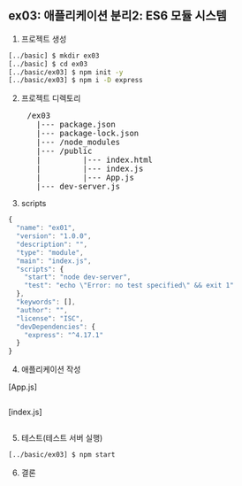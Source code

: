 ## ex03: 애플리케이션 분리2: ES6 모듈 시스템

1. 프로젝트 생성

```bash
[../basic] $ mkdir ex03
[../basic] $ cd ex03
[../basic/ex03] $ npm init -y
[../basic/ex03] $ npm i -D express

```

2. 프로젝트 디렉토리

<pre>
    /ex03
      |--- package.json
      |--- package-lock.json
      |--- /node_modules
      |--- /public
      |         |--- index.html
      |         |--- index.js
      |         |--- App.js
      |--- dev-server.js
</pre>

3. scripts

```javascript
{
  "name": "ex01",
  "version": "1.0.0",
  "description": "",
  "type": "module",
  "main": "index.js",
  "scripts": {
    "start": "node dev-server",
    "test": "echo \"Error: no test specified\" && exit 1"
  },
  "keywords": [],
  "author": "",
  "license": "ISC",
  "devDependencies": {
    "express": "^4.17.1"
  }
}
```

4. 애플리케이션 작성

[App.js]

```javascript

```

[index.js]

```javascript

```

5. 테스트(테스트 서버 실행)

```bash
[../basic/ex03] $ npm start
```

6. 결론
